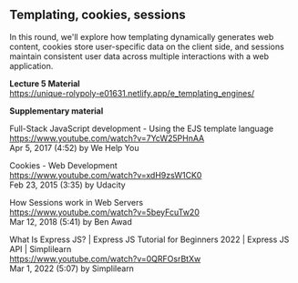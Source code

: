## Templating, cookies, sessions

In this round, we'll explore how templating dynamically generates web content, cookies store user-specific data on the client side, and sessions maintain consistent user data across multiple interactions with a web application.

**Lecture 5 Material**  
https://unique-rolypoly-e01631.netlify.app/e_templating_engines/

**Supplementary material**

Full-Stack JavaScript development - Using the EJS template language  
https://www.youtube.com/watch?v=7YcW25PHnAA   
Apr 5, 2017 (4:52) by We Help You

Cookies - Web Development  
https://www.youtube.com/watch?v=xdH9zsW1CK0   
Feb 23, 2015 (3:35) by Udacity

How Sessions work in Web Servers  
https://www.youtube.com/watch?v=5beyFcuTw20   
Mar 12, 2018 (5:41) by Ben Awad

What Is Express JS? | Express JS Tutorial for Beginners 2022 | Express JS API | Simplilearn  
https://www.youtube.com/watch?v=0QRFOsrBtXw  
Mar 1, 2022 (5:07) by Simplilearn
